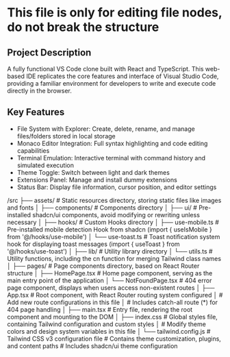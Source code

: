 # This file is only for editing file nodes, do not break the structure

## Project Description
A fully functional VS Code clone built with React and TypeScript. This web-based IDE replicates the core features and interface of Visual Studio Code, providing a familiar environment for developers to write and execute code directly in the browser.

## Key Features
- File System with Explorer: Create, delete, rename, and manage files/folders stored in local storage
- Monaco Editor Integration: Full syntax highlighting and code editing capabilities
- Terminal Emulation: Interactive terminal with command history and simulated execution
- Theme Toggle: Switch between light and dark themes
- Extensions Panel: Manage and install dummy extensions
- Status Bar: Display file information, cursor position, and editor settings

/src
├── assets/          # Static resources directory, storing static files like images and fonts
│
├── components/      # Components directory
│   ├── ui/         # Pre-installed shadcn/ui components, avoid modifying or rewriting unless necessary
│
├── hooks/          # Custom Hooks directory
│   ├── use-mobile.ts # Pre-installed mobile detection Hook from shadcn (import { useIsMobile } from '@/hooks/use-mobile')
│   └── use-toast.ts  # Toast notification system hook for displaying toast messages (import { useToast } from '@/hooks/use-toast')
│
├── lib/            # Utility library directory
│   └── utils.ts    # Utility functions, including the cn function for merging Tailwind class names
│
├── pages/          # Page components directory, based on React Router structure
│   ├── HomePage.tsx # Home page component, serving as the main entry point of the application
│   └── NotFoundPage.tsx # 404 error page component, displays when users access non-existent routes
│
├── App.tsx         # Root component, with React Router routing system configured
│                   # Add new route configurations in this file
│                   # Includes catch-all route (*) for 404 page handling
│
├── main.tsx        # Entry file, rendering the root component and mounting to the DOM
│
├── index.css       # Global styles file, containing Tailwind configuration and custom styles
│                   # Modify theme colors and design system variables in this file 
│
└── tailwind.config.js  # Tailwind CSS v3 configuration file
                      # Contains theme customization, plugins, and content paths
                      # Includes shadcn/ui theme configuration 